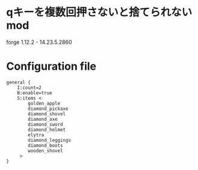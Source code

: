 # qキーを複数回押さないと捨てられないmod
forge 1.12.2 - 14.23.5.2860

# Configuration file
```
general {
    I:count=2
    B:enable=true
    S:items <
        golden_apple
        diamond_pickaxe
        diamond_shovel
        diamond_axe
        diamond_sword
        diamond_helmet
        elytra
        diamond_leggings
        diamond_boots
        wooden_shovel
     >
}
```
